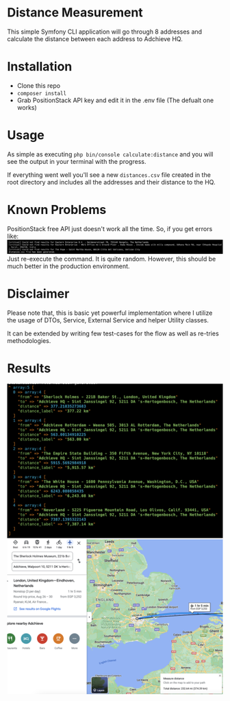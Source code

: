 # Distance Measurement
This simple Symfony CLI application will go through 8 addresses and calculate the distance between each address to Adchieve HQ. 

# Installation
- Clone this repo
- `composer install`
- Grab PositionStack API key and edit it in the .env file (The defualt one works)

# Usage
As simple as executing `php bin/console calculate:distance` and you will see the output in your terminal with the progress.

If everything went well you'll see a new `distances.csv` file created in the root directory and includes all the addresses and their distance to the HQ.

# Known Problems
PositionStack free API just doesn't work all the time. So, if you get errors like: 
![Alt text](doc/errors.png)
Just re-execute the command. It is quite random. However, this should be much better in the production environment.

# Disclaimer
Please note that, this is basic yet powerful implementation where I utilize the usage of DTOs, Service, External Service and helper Utility classes.

It can be extended by writing few test-cases for the flow as well as re-tries methodologies.

# Results
![Alt text](doc/terminal-output.png)
![Alt text](doc/google-maps-example.png)
